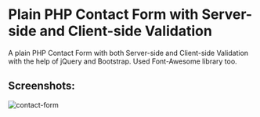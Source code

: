 # Plain PHP Contact Form with Server-side and Client-side Validation

A plain PHP Contact Form with both Server-side and Client-side Validation with the help of jQuery and Bootstrap. Used Font-Awesome library too.

## Screenshots:

![contact-form](https://github.com/AhmedYahyaE/php-contact-form/assets/118033266/5b53a178-d9ca-40e5-8dd9-771162d20016)
